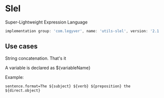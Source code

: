 # Slel
Super-Lightweight Expression Language

```gradle
implementation group: 'com.legyver', name: 'utils-slel', version: '2.1.1.4'
```

## Use cases
String concatenation.  That's it

A variable is declared as ${variableName}

Example:
```properties
sentence.format=The ${subject} ${verb} ${preposition} the ${direct.object}
```